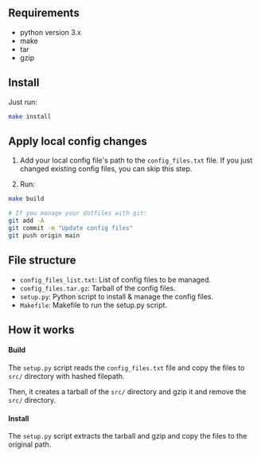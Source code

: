 ## Requirements

- python version 3.x
- make
- tar
- gzip

## Install

Just run:

```bash
make install
```

## Apply local config changes

1. Add your local config file's path to the `config_files.txt` file.
   If you just changed existing config files, you can skip this step.

2. Run:

```bash
make build

# If you manage your dotfiles with git:
git add -A
git commit -m "Update config files"
git push origin main
```

## File structure

- `config_files_list.txt`: List of config files to be managed.
- `config_files.tar.gz`: Tarball of the config files.
- `setup.py`: Python script to install & manage the config files.
- `Makefile`: Makefile to run the setup.py script.

## How it works

#### Build

The `setup.py` script reads the `config_files.txt` file and copy the files to `src/` directory with hashed filepath.

Then, it creates a tarball of the `src/` directory and gzip it and remove the `src/` directory.

#### Install

The `setup.py` script extracts the tarball and gzip and copy the files to the original path.
